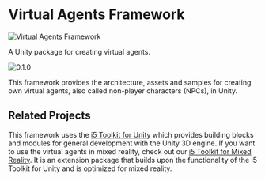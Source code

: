 # Virtual Agents Framework

![Virtual Agents Framework](https://raw.githubusercontent.com/rwth-acis/Virtual-Agents-Framework/master/Logo_wide.png)

A Unity package for creating virtual agents.

![0.1.0](https://img.shields.io/badge/version-0.1.0-blue)

This framework provides the architecture, assets and samples for creating own virtual agents, also called non-player characters (NPCs), in Unity.

## Related Projects

This framework uses the [i5 Toolkit for Unity](https://github.com/rwth-acis/i5-Toolkit-for-Unity) which provides building blocks and modules for general development with the Unity 3D engine.
If you want to use the virtual agents in mixed reality, check out our [i5 Toolkit for Mixed Reality](https://github.com/rwth-acis/i5-Toolkit-for-Mixed-Reality).
It is an extension package that builds upon the functionality of the i5 Toolkit for Unity and is optimized for mixed reality.